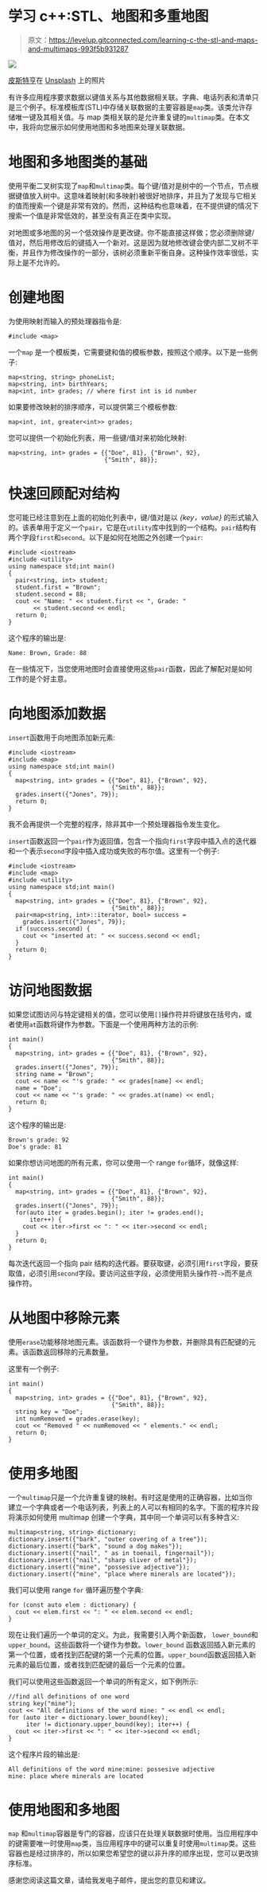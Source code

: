 # 学习 c++:STL、地图和多重地图

> 原文：<https://levelup.gitconnected.com/learning-c-the-stl-and-maps-and-multimaps-993f5b931287>

![](img/86f7abca0c5dcf2a91b8465d9a67371b.png)

[皮斯特亨](https://unsplash.com/@pisitheng?utm_source=medium&utm_medium=referral)在 [Unsplash](https://unsplash.com?utm_source=medium&utm_medium=referral) 上的照片

有许多应用程序要求数据以键值关系与其他数据相关联。字典、电话列表和清单只是三个例子。标准模板库(STL)中存储关联数据的主要容器是`map`类。该类允许存储唯一键及其相关值。与 map 类相关联的是允许重复键的`multimap`类。在本文中，我将向您展示如何使用地图和多地图来处理关联数据。

# 地图和多地图类的基础

使用平衡二叉树实现了`map`和`multimap`类。每个键/值对是树中的一个节点，节点根据键值放入树中。这意味着映射(和多映射)被很好地排序，并且为了发现与它相关的值而搜索一个键是非常有效的。然而，这种结构也意味着，在不提供键的情况下搜索一个值是非常低效的，甚至没有真正在类中实现。

对地图或多地图的另一个低效操作是更改键。你不能直接这样做；您必须删除键/值对，然后用修改后的键插入一个新对。这是因为就地修改键会使内部二叉树不平衡，并且作为修改操作的一部分，该树必须重新平衡自身。这种操作效率很低，实际上是不允许的。

# 创建地图

为使用映射而输入的预处理器指令是:

```
#include <map>
```

一个`map` 是一个模板类，它需要键和值的模板参数，按照这个顺序。以下是一些例子:

```
map<string, string> phoneList;
map<string, int> birthYears;
map<int, int> grades; // where first int is id number
```

如果要修改映射的排序顺序，可以提供第三个模板参数:

```
map<int, int, greater<int>> grades;
```

您可以提供一个初始化列表，用一些键/值对来初始化映射:

```
map<string, int> grades = {{"Doe", 81}, {"Brown", 92},
                           {"Smith", 88}};
```

# 快速回顾配对结构

您可能已经注意到在上面的初始化列表中，键/值对是以 *{key，value}* 的形式输入的。该表单用于定义一个`pair`，它是在`utility`库中找到的一个结构。`pair`结构有两个字段`first`和`second`。以下是如何在地图之外创建一个`pair`:

```
#include <iostream>
#include <utility>
using namespace std;int main()
{
  pair<string, int> student;
  student.first = "Brown";
  student.second = 88;
  cout << "Name: " << student.first << ", Grade: "
       << student.second << endl;
  return 0;
}
```

这个程序的输出是:

```
Name: Brown, Grade: 88
```

在一些情况下，当您使用地图时会直接使用这些`pair`函数，因此了解配对是如何工作的是个好主意。

# 向地图添加数据

`insert`函数用于向地图添加新元素:

```
#include <iostream>
#include <map>
using namespace std;int main()
{
  map<string, int> grades = {{"Doe", 81}, {"Brown", 92},
                             {"Smith", 88}};
  grades.insert({"Jones", 79});
  return 0;
}
```

我不会再提供一个完整的程序，除非其中一个预处理器指令发生变化。

`insert`函数返回一个`pair`作为返回值，包含一个指向`first`字段中插入点的迭代器和一个表示`second`字段中插入成功或失败的布尔值。这里有一个例子:

```
#include <iostream>
#include <map>
#include <utility>
using namespace std;int main()
{
  map<string, int> grades = {{"Doe", 81}, {"Brown", 92},
                             {"Smith", 88}};
  pair<map<string, int>::iterator, bool> success =
    grades.insert({"Jones", 79});
  if (success.second) {
    cout << "inserted at: " << success.second << endl;
  }
  return 0;
}
```

# 访问地图数据

如果您试图访问与特定键相关的值，您可以使用`[]`操作符并将键放在括号内，或者使用`at`函数将键作为参数。下面是一个使用两种方法的示例:

```
int main()
{
  map<string, int> grades = {{"Doe", 81}, {"Brown", 92},
                             {"Smith", 88}};
  grades.insert({"Jones", 79});
  string name = "Brown";
  cout << name << "'s grade: " << grades[name] << endl;
  name = "Doe";
  cout << name << "'s grade: " << grades.at(name) << endl;
  return 0;
}
```

这个程序的输出是:

```
Brown's grade: 92
Doe's grade: 81
```

如果你想访问地图的所有元素，你可以使用一个 range `for`循环，就像这样:

```
int main()
{
  map<string, int> grades = {{"Doe", 81}, {"Brown", 92},
                             {"Smith", 88}};
  grades.insert({"Jones", 79});
  for(auto iter = grades.begin(); iter != grades.end();
      iter++) {
    cout << iter->first << ": " << iter->second << endl;
  }
  return 0;
}
```

每次迭代返回一个指向 pair 结构的迭代器。要获取键，必须引用`first`字段，要获取值，必须引用`second`字段。要访问这些字段，必须使用箭头操作符`->`而不是点操作符。

# 从地图中移除元素

使用`erase`功能移除地图元素。该函数将一个键作为参数，并删除具有匹配键的元素。该函数返回移除的元素数量。

这里有一个例子:

```
int main()
{
  map<string, int> grades = {{"Doe", 81}, {"Brown", 92},
                             {"Smith", 88}};
  string key = "Doe";
  int numRemoved = grades.erase(key);
  cout << "Removed " << numRemoved << " elements." << endl;
  return 0;
}
```

# 使用多地图

一个`multimap`只是一个允许重复键的映射。有时这是使用的正确容器，比如当你建立一个字典或者一个电话列表，列表上的人可以有相同的名字。下面的程序片段将演示如何使用 multimap 创建一个字典，其中同一个单词可以有多种含义:

```
multimap<string, string> dictionary;
dictionary.insert({"bark", "outer covering of a tree"});
dictionary.insert({"bark", "sound a dog makes"});
dictionary.insert({"nail", " as in toenail, fingernail"});
dictionary.insert({"nail", "sharp sliver of metal"});
dictionary.insert({"mine", "possesive adjective"});
dictionary.insert({"mine", "place where minerals are located"});
```

我们可以使用 range `for` 循环遍历整个字典:

```
for (const auto elem : dictionary) {
  cout << elem.first << ": " << elem.second << endl;
}
```

现在让我们遍历一个单词的定义。为此，我需要引入两个新函数， `lower_bound`和`upper_bound`。这些函数将一个键作为参数。`lower_bound` 函数返回插入新元素的第一个位置，或者找到匹配键的第一个元素的位置。`upper_bound`函数返回插入新元素的最后位置，或者找到匹配键的最后一个元素的位置。

我们可以使用这些函数返回一个单词的所有定义，如下例所示:

```
//find all definitions of one word
string key("mine");
cout << "All definitions of the word mine: " << endl << endl;
for (auto iter = dictionary.lower_bound(key);
     iter != dictionary.upper_bound(key); iter++) {
  cout << iter->first << ": " << iter->second << endl;
}
```

这个程序片段的输出是:

```
All definitions of the word mine:mine: possesive adjective
mine: place where minerals are located
```

# 使用地图和多地图

`map` 和`multimap`容器是专门的容器，应该只在处理关联数据时使用。当应用程序中的键需要唯一时使用`map`类，当应用程序中的键可以重复时使用`multimap`类。这些容器也是经过排序的，所以如果您希望您的键以非升序的顺序出现，您可以更改排序标准。

感谢您阅读这篇文章，请给我发电子邮件，提出您的意见和建议。